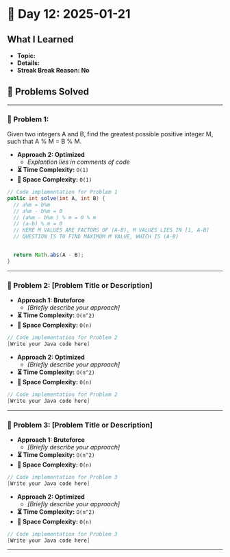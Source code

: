 
# 📅 Day 12: 2025-01-21

## What I Learned
- **Topic:**
- **Details:**
- **Streak Break Reason: No**

## 🚀 Problems Solved

---

### 🧩 Problem 1: 
Given two integers A and B, find the greatest possible positive integer M, such that A % M = B % M.

- **Approach 2: Optimized**
  - *Explantion lies in comments of code*
- **⏳ Time Complexity:** `O(1)`
- **💾 Space Complexity:** `O(1)`

```java
// Code implementation for Problem 1
public int solve(int A, int B) {
  // a%m = b%m
  // a%m - b%m = 0
  // (a%m - b%m ) % m = 0 % m
  // (a-b) % m = 0
  // HERE M VALUES ARE FACTORS OF (A-B), M VALUES LIES IN [1, A-B]
  // QUESTION IS TO FIND MAXIMUM M VALUE, WHICH IS (A-B)


  return Math.abs(A - B);
}
```

---

### 🧩 Problem 2: [Problem Title or Description]
- **Approach 1: Bruteforce**
  - *[Briefly describe your approach]*
- **⏳ Time Complexity:** `O(n^2)`
- **💾 Space Complexity:** `O(n)`

```java
// Code implementation for Problem 2
[Write your Java code here]
```

- **Approach 2: Optimized**
  - *[Briefly describe your approach]*
- **⏳ Time Complexity:** `O(n^2)`
- **💾 Space Complexity:** `O(n)`

```java
// Code implementation for Problem 2
[Write your Java code here]
```

---

### 🧩 Problem 3: [Problem Title or Description]
- **Approach 1: Bruteforce**
  - *[Briefly describe your approach]*
- **⏳ Time Complexity:** `O(n^2)`
- **💾 Space Complexity:** `O(n)`

```java
// Code implementation for Problem 3
[Write your Java code here]
```

- **Approach 2: Optimized**
  - *[Briefly describe your approach]*
- **⏳ Time Complexity:** `O(n^2)`
- **💾 Space Complexity:** `O(n)`

```java
// Code implementation for Problem 3
[Write your Java code here]
```

---

